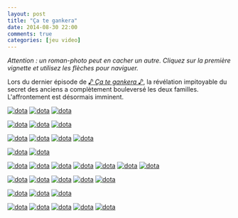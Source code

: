 ```yaml
---
layout: post
title: "Ça te gankera"
date: 2014-08-30 22:00
comments: true
categories: [jeu video]
---
```

_Attention&nbsp;: un roman-photo peut en cacher un autre. Cliquez sur la première vignette et utilisez les flèches pour naviguer._
<!--more-->

Lors du dernier épisode de _[♪ Ça te gankera ♪](https://www.youtube.com/watch?v=t1_zaPfw-Wc)_, la révélation impitoyable du secret des anciens a complètement bouleversé les deux familles. L'affrontement est désormais imminent.

<p>
  <a class="fancybox" href="https://lh6.googleusercontent.com/-0j21HGlA-Os/U_9kOY991NI/AAAAAAAAEdE/qP-f3ICfq6Y/w1130-h310-no/dota01-01.jpg" data-fancybox-group="dota" title="1. C'est l'affrontement entre les familles de Roswell (en bas) et de Dallas (à l'étage)."><img src="https://lh5.googleusercontent.com/y22Xf67KlxOhl6Qn3aPB2455n1-NeMrxbJ31-VQvxhg=w659-h188-p-no" alt="dota"/></a>
  <a class="fancybox" href="https://lh4.googleusercontent.com/-R6N47JVIwEM/U_9kOj8waFI/AAAAAAAAEdM/NvlOcAU9BoI/w1139-h681-no/dota01-02.jpg" data-fancybox-group="dota" title="2. Quels secrets vont nous être révélés lors de ce nouvel épisode ?"><img src="https://lh4.googleusercontent.com/mEldzSNxI7_HgbB_QpC3l5YzeLEnf22CVpz_4y5R-RI=w318-h190-p-no" alt="dota"/></a>
  <a class="fancybox" href="https://lh3.googleusercontent.com/-Sh9QeLfWJYg/U_9kVnmX8-I/AAAAAAAAEe0/Or8n4DE2f_4/w1120-h700-no/dota01-03.jpg" data-fancybox-group="dota" title="3. Tous les protagonistes sont en place, et la longue tragédie familiale va inéluctablement se jouer à nouveau."><img src="https://lh4.googleusercontent.com/8o4IKH8MjalxDE99zu03mmX7bdyF-4ldJei4ib-M1gs=w303-h188-p-no" alt="dota"/></a>

  <a class="fancybox" href="https://lh4.googleusercontent.com/-egpyMyY7tqI/U_9kWbBTnCI/AAAAAAAAEfE/Hab2IiXuhSk/w660-h720-no/dota07-02.jpg" data-fancybox-group="dota" title="4. De qui Lionel Roswell est-il amoureux ? Quatre personnes en débattent."><img src="https://lh6.googleusercontent.com/WJInUaB4meP-hwsis0OBmj-4xmK23O9zzcyly8vNqlM=w190-h207-p-no" alt="dota"/></a>
  <a class="fancybox" href="https://lh4.googleusercontent.com/-Oj-WzTuzBOY/U_9kWLJyDLI/AAAAAAAAEe8/lXe3bpPicQk/w700-h600-no/dota07-01.jpg" data-fancybox-group="dota" title="5. Pendant ce temps-là dans les escaliers, les deux frères Dallas mettent la pression à Maria Roswell."><img src="https://lh4.googleusercontent.com/6qg8hW97Fg67C6rCpE_f3CXdvuaeiWecK3lCOpwfT_k=w241-h207-p-no" alt="dota"/></a>
  <a class="fancybox" href="https://lh3.googleusercontent.com/-tL8hdNLsa9U/U_9slS7WcCI/AAAAAAAAEgE/xfrCg5aQ-ok/w521-h313-no/firstBlood.gif" data-fancybox-group="dota" title="6. Et c'est le drame ! Véronica pousse Ignacio dans ses derniers retranchements et le scandale éclate : Ignacio est un enfant adopté !"><img src="https://lh3.googleusercontent.com/-tL8hdNLsa9U/U_9slS7WcCI/AAAAAAAAEgE/xfrCg5aQ-ok/w521-h313-no/firstBlood.gif" alt="dota"/></a>

  <a class="fancybox" href="https://lh6.googleusercontent.com/-kb0cgC0UseU/U_9kPSQVfBI/AAAAAAAAEdU/4suOC09tKv8/w857-h652-no/dota02-02.jpg" data-fancybox-group="dota" title="7. Du coup, la famille Dallas en profite sur tous les fronts avec notamment plusieurs quiproquos bien préparés."><img src="https://lh4.googleusercontent.com/JMNQQ5xkkXiET5Mj0_njR2DD4O0myXGK8XIbtmjVImE=w246-h187-p-no" alt="dota"/></a>
  <a class="fancybox" href="https://lh4.googleusercontent.com/-bMpMpXNMALI/U_9kP139srI/AAAAAAAAEdc/9Snvsai67Mw/w857-h652-no/dota02-03.jpg" data-fancybox-group="dota" title="8. Mais la famille Roswell ne se laisse pas abattre car elle possède un sens de la réparti admirable."><img src="https://lh3.googleusercontent.com/54vuJZoXMQ7z5Su5HZJjjEH04ZNAYyqTy1AcjkmQPO0=w247-h187-p-no" alt="dota"/></a>
  <a class="fancybox" href="https://lh4.googleusercontent.com/-XjSX8raOYpw/U_9kO2fEwNI/AAAAAAAAEdg/UprBZRESImk/w500-h571-no/dota02-01.jpg" data-fancybox-group="dota" title="9. On voit clairement que c'est Véronica qui mène les débats dans cet épisode."><img src="https://lh3.googleusercontent.com/SOqnQaxWVECgVKaYa9i5DhqsH3ZvUsGqfriymPzhbiw=w164-h187-p-no" alt="dota"/></a>
  <a class="fancybox" href="https://lh3.googleusercontent.com/-0klTiiXlQ_E/U_9kQKUg1nI/AAAAAAAAEdk/FM-j6NqSIe4/w242-h381-no/dota02-04.jpg" data-fancybox-group="dota" title="10. La contre-attaque ne se fait pas attendre et c'est Lionel Roswell qui en fait les frais. Il prend cher."><img src="https://lh6.googleusercontent.com/UCS5jpb_WNWSyCkLqL_4RM3ag4iqcDgaA_oNvEYaF2I=w120-h187-p-no" alt="dota"/></a>

  <a class="fancybox" href="https://lh6.googleusercontent.com/-imzBUaWp-wU/U_91IBCrKSI/AAAAAAAAEgw/SMDVmN6sO_s/w700-h500-no/dota07-03.jpg" data-fancybox-group="dota" title="11. Ignacio rumine sa vengeance et lance quelques rumeurs..."><img src="https://lh3.googleusercontent.com/kjr-39At4IcSvo5GZh2_soBtS7YuNcBx6KGnh8qLQBE=w284-h202-p-no" alt="dota"/></a>
  <a class="fancybox" href="https://lh6.googleusercontent.com/-7_IWenaTtuU/U_91H3i-N8I/AAAAAAAAEgs/K5suTpYfVBo/w700-h500-no/dota07-04.jpg" data-fancybox-group="dota" title="12. ... qui finissent par faire mouche sur Boris, le cadet de la famille Roswell qui ne sait plus où se mettre."><img src="https://lh5.googleusercontent.com/OvK5AWjvbul6BroCrFDR2N1RB29cdzeyzrYrmNYh7-E=w284-h202-p-no" alt="dota"/></a>

  <a class="fancybox" href="https://lh6.googleusercontent.com/-J-q5LJHrXiI/U_9kRBhk62I/AAAAAAAAEdo/Lz-UzNaDq10/w857-h652-no/dota03-01.jpg" data-fancybox-group="dota" title="13. Et la tendance s'inverse. La famille Dallas se paie même le luxe de passer des vacances à la mer."><img src="https://lh4.googleusercontent.com/Y8156t_L2WCxKOLa5Kom3MnuaZr3keK2jLZgTqFI1gM=w247-h187-p-no" alt="dota"/></a>
  <a class="fancybox" href="https://lh3.googleusercontent.com/-zVDMoVT9ehY/U_9kRYhItjI/AAAAAAAAEfo/eAg9KQSIbrs/w857-h652-no/dota03-02.jpg" data-fancybox-group="dota" title="14. Pourtant le business continue entre les deux familles qui ne vont certainement pas en rester là."><img src="https://lh5.googleusercontent.com/z5ylAYolt-Cm3DGjpQ9lp9tHCmRddPrTenmfzjWQmTQ=w247-h187-p-no" alt="dota"/></a>
  <a class="fancybox" href="https://lh5.googleusercontent.com/-IsCbex1743g/U_9kRmpXqII/AAAAAAAAEd8/7ks_j2PtUts/w500-h570-no/dota03-03.jpg" data-fancybox-group="dota" title="15. Les fortes têtes se démarquent du lot : Véronica bien sûr, mais aussi Charly Roswell, et puis Axel, Richard et Louis Dallas en face."><img src="https://lh5.googleusercontent.com/pNrpFDbOvbIrwheceqJbw9XfjJGli7W0dibj-2_8rjc=w175-h200-p-no" alt="dota"/></a>
  <a class="fancybox" href="https://lh3.googleusercontent.com/-BFYYnMLSz1w/U_9kSF-yMcI/AAAAAAAAEfk/cn3r2ub3F3Y/w242-h381-no/dota03-04.jpg" data-fancybox-group="dota" title="16. On ne voit que Véronica à l'écran."><img src="https://lh6.googleusercontent.com/Iatjo98qONuEh1AFZ3DFC1OUhhbo5_dnyyvZ89Cex_A=w128-h200-p-no" alt="dota"/></a>
  <a class="fancybox" href="https://lh6.googleusercontent.com/-BspdbGB0hZ8/U_9kSDWGXPI/AAAAAAAAEeI/-vQvffV9u2E/w857-h652-no/dota04-01.jpg" data-fancybox-group="dota" title="17. Mais ses attaques sont uniquement ad hominem, et la sagesse est plutôt l'apanage de la famille Dallas."><img src="https://lh4.googleusercontent.com/vc24OgwEedtCbqeBWf-MVneff65HagTDWUDcPKd22A8=w264-h200-p-no" alt="dota"/></a>
  <a class="fancybox" href="https://lh4.googleusercontent.com/-t4ZNqHP4fD0/U_9kSnUQTXI/AAAAAAAAEeU/31k8Qxa4MX0/w857-h652-no/dota04-02.jpg" data-fancybox-group="dota" title="18. Qu'importe ! Les affaires marchent mieux du côté de la famille Roswell. Et l'argent ouvre beaucoup de portes."><img src="https://lh3.googleusercontent.com/0kVXNHOQgr7c6ycWxZZ1X8Z8GYkkn7vwRItqMRajMSc=w264-h200-p-no" alt="dota"/></a>
  <a class="fancybox" href="https://lh5.googleusercontent.com/-ltZd712_5lY/U_9kSx8kJbI/AAAAAAAAEeM/qXwPIemb-H8/w500-h570-no/dota04-03.jpg" data-fancybox-group="dota" title="19. Deux stratégies différentes : autour d'un leader pour les Roswell, une belle cohésion d'équipe pour les Dallas."><img src="https://lh5.googleusercontent.com/mL0TQv7DnZCQZsbQl2qMAg1gDSDs65s-nEDUEUxMweg=w176-h200-p-no" alt="dota"/></a>

  <a class="fancybox" href="https://lh6.googleusercontent.com/--W54GBCglv0/U_9sln5WgmI/AAAAAAAAEgI/eU4gtWeoRgs/w450-h200-no/chaosknight-lich.gif" data-fancybox-group="dota" title="20. Un règlement de comptes très équilibré entre Charly et Louis."><img src="https://lh6.googleusercontent.com/--W54GBCglv0/U_9sln5WgmI/AAAAAAAAEgI/eU4gtWeoRgs/w450-h200-no/chaosknight-lich.gif" alt="dota"/></a>
  <a class="fancybox" href="https://lh3.googleusercontent.com/-TadDFXhsd3M/U_9kTb26WII/AAAAAAAAEfc/0BJNTs5yMMs/w857-h652-no/dota05-01.jpg" data-fancybox-group="dota" title="21. L'écart se creuse concernant l'influence et l'expérience en faveur des membres de la famille Dallas..."><img src="https://lh5.googleusercontent.com/PRNLXOkjNz84I22r0SjBOKvnbl6uvyE8OYRoBK68IQM=w264-h200-p-no" alt="dota"/></a>
  <a class="fancybox" href="https://lh5.googleusercontent.com/-EWuvxPQy-qE/U_9kTtuVJfI/AAAAAAAAEfg/K7NTG9BLG9s/w857-h652-no/dota05-02.jpg" data-fancybox-group="dota" title="22. ...qui d'ailleurs rivalisent à nouveau avec les Roswell dans le domaine économique. Le luxe s'affiche."><img src="https://lh6.googleusercontent.com/UM9cyiJhtu91B-eT1Yp1TfA7zf3VG9_B61J2yc9D80M=w293-h223-p-no" alt="dota"/></a>
  <a class="fancybox" href="https://lh4.googleusercontent.com/-7O9Hjc7AjlQ/U_9kUjtUt8I/AAAAAAAAEfU/wW6-p3AGcxY/w500-h570-no/dota05-03.jpg" data-fancybox-group="dota" title="23. On voit nettement une position de leader se dessiner pour faire face à Véronica, et c'est Steven Dallas qui endosse le rôle."><img src="https://lh4.googleusercontent.com/Dd3Xi4CJCVFC4DwwvwLb1bA8zR37kYhG7ZhUyxQucnc=w196-h223-p-no" alt="dota"/></a>
  <a class="fancybox" href="https://lh3.googleusercontent.com/-KfyEQnIMRn0/U_9slvZWT8I/AAAAAAAAEgA/XB96Z6DmWvA/w485-h360-no/axe-sandking-lich.gif" data-fancybox-group="dota" title="24. Quelle leçon de vie de la part des Dallas ! Il fallait être au bon endroit au bon moment."><img src="https://lh3.googleusercontent.com/-KfyEQnIMRn0/U_9slvZWT8I/AAAAAAAAEgA/XB96Z6DmWvA/w485-h360-no/axe-sandking-lich.gif" alt="dota"/></a>

  <a class="fancybox" href="https://lh6.googleusercontent.com/-bklaob5GRpo/U_9kVPHkrdI/AAAAAAAAEfQ/kKmP39fNE58/w857-h652-no/dota06-01.jpg" data-fancybox-group="dota" title="25. Et pourtant ce sont les Roswell qui mènent la danse et obligent leurs adversaires à se terrer chez eux."><img src="https://lh6.googleusercontent.com/DW6LRT5Ibkw8e-QEprXav4iaOL-uolonh8E0yJPBAWw=w293-h223-p-no" alt="dota"/></a>
  <a class="fancybox" href="https://lh4.googleusercontent.com/-LM0gxO7G1VE/U_9kVSCLHgI/AAAAAAAAEfI/yDcXjsqQ1YY/w857-h652-no/dota06-02.jpg" data-fancybox-group="dota" title="26. Va-t-on assister à un énième retournement de situation ?"><img src="https://lh4.googleusercontent.com/PObpDGVY7Ks_F8tbJ2iPnz43NPFbjAMfZzqi0-3vJuE=w294-h223-p-no" alt="dota"/></a>
  <a class="fancybox" href="https://lh6.googleusercontent.com/-TtnSKQPBqls/U_9kVp0e6WI/AAAAAAAAEfY/5rAvSrZcP0Q/w500-h570-no/dota06-03.jpg" data-fancybox-group="dota" title="27. Notez l'état d'esprit très équilibré d'Axel Dallas."><img src="https://lh3.googleusercontent.com/9V-OYfp6lCqLJRf_mV706otSGrknmZ346w7omFztaVI=w197-h223-p-no" alt="dota"/></a>

  <a class="fancybox" href="https://lh5.googleusercontent.com/-Hs1Ueupu_L8/U_-AMQZJCkI/AAAAAAAAEhc/On4tibmWmeA/s700-no/dota08-01.jpg" data-fancybox-group="dota" title="28. L'avancée inexorable des Roswell déjoue tout pronostic : ils sont sur tous les fronts !"><img src="https://lh6.googleusercontent.com/_AS484hrYAPkpnTPwZyrb2ZbE6oVlTt6Yrkm3y2O8OM=s143-p-no" alt="dota"/></a>
  <a class="fancybox" href="https://lh5.googleusercontent.com/-du2WcvoLGcU/U_9kV1UTPFI/AAAAAAAAEfA/B9cl0i3wqoE/w242-h381-no/dota06-04.jpg" data-fancybox-group="dota" title="29. Et pourtant Véronica est victime d'un scandale sensationnel : elle trompe son mari !"><img src="https://lh4.googleusercontent.com/It6iHJU2JtP0pEmxUno6hPKKiJg7FIZbci8p8e2sXDQ=w131-h207-p-no" alt="dota"/></a>
  <a class="fancybox" href="https://lh5.googleusercontent.com/-mdx2A5PpjHk/U_-AMdTM0TI/AAAAAAAAEhM/VyUcgzz6rPo/s600-no/dota08-02.jpg" data-fancybox-group="dota" title="30. Qu'importe car c'est Charly qui prend la relève et noie les Dallas sous d'innombrables fausses pistes."><img src="https://lh5.googleusercontent.com/f8ZIDObWCh9iSjGY0hjraDPNuZwRiyTEAQyQY0m0knA=s143-p-no" alt="dota"/></a>
  <a class="fancybox" href="https://lh3.googleusercontent.com/-Msvx9MMG3P4/U_-AMSr4vvI/AAAAAAAAEhU/pnxdhR2G-gw/w650-h590-no/dota08-03.jpg" data-fancybox-group="dota" title="31. Malgré leur avance économique et politique, les Dallas ne peuvent que s'incliner devant le réalisme des Roswell qui eux ne sont jamais partis en vacances."><img src="https://lh3.googleusercontent.com/3d5GVH6JQdqhOH77NLzviD1EAh952pioYnjzgXG_FE4=w159-h143-p-no" alt="dota"/></a>
  <a class="fancybox" href="https://lh3.googleusercontent.com/-OOTRjVv3md4/U_-ANCn0xmI/AAAAAAAAEhQ/t9bL_UODPzQ/w910-h400-no/dota08-04.jpg" data-fancybox-group="dota" title="32. Victoire de la famille Roswell ! Le terrain de football devient donc leur propriété exclusive !"><img src="https://lh4.googleusercontent.com/3gEj7j-J5cXoJpzQQRYL8_Gj85dGBr_jZQu6lr0IfXw=w326-h143-p-no" alt="dota"/></a>
</p>